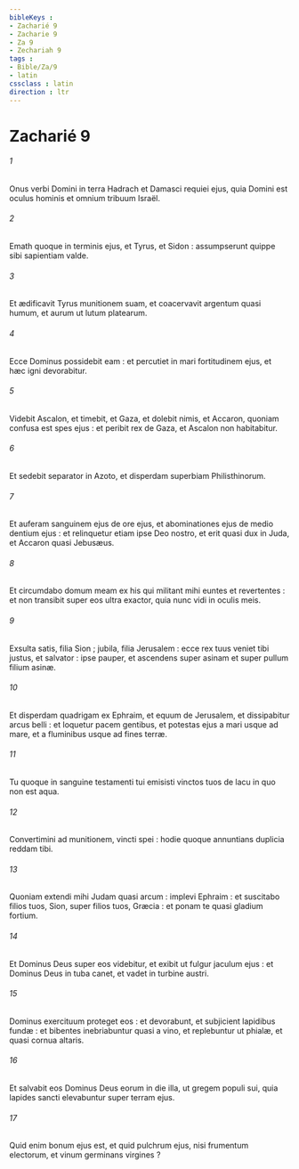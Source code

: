 ```yaml
---
bibleKeys : 
- Zacharié 9
- Zacharie 9
- Za 9
- Zechariah 9
tags : 
- Bible/Za/9
- latin
cssclass : latin
direction : ltr
---
```


# Zacharié 9

###### 1
Onus verbi Domini in terra Hadrach et Damasci requiei ejus, quia Domini est oculus hominis et omnium tribuum Israël.
###### 2
Emath quoque in terminis ejus, et Tyrus, et Sidon : assumpserunt quippe sibi sapientiam valde.
###### 3
Et ædificavit Tyrus munitionem suam, et coacervavit argentum quasi humum, et aurum ut lutum platearum.
###### 4
Ecce Dominus possidebit eam : et percutiet in mari fortitudinem ejus, et hæc igni devorabitur.
###### 5
Videbit Ascalon, et timebit, et Gaza, et dolebit nimis, et Accaron, quoniam confusa est spes ejus : et peribit rex de Gaza, et Ascalon non habitabitur.
###### 6
Et sedebit separator in Azoto, et disperdam superbiam Philisthinorum.
###### 7
Et auferam sanguinem ejus de ore ejus, et abominationes ejus de medio dentium ejus : et relinquetur etiam ipse Deo nostro, et erit quasi dux in Juda, et Accaron quasi Jebusæus.
###### 8
Et circumdabo domum meam ex his qui militant mihi euntes et revertentes : et non transibit super eos ultra exactor, quia nunc vidi in oculis meis.
###### 9
Exsulta satis, filia Sion ; jubila, filia Jerusalem : ecce rex tuus veniet tibi justus, et salvator : ipse pauper, et ascendens super asinam et super pullum filium asinæ.
###### 10
Et disperdam quadrigam ex Ephraim, et equum de Jerusalem, et dissipabitur arcus belli : et loquetur pacem gentibus, et potestas ejus a mari usque ad mare, et a fluminibus usque ad fines terræ.
###### 11
Tu quoque in sanguine testamenti tui emisisti vinctos tuos de lacu in quo non est aqua.
###### 12
Convertimini ad munitionem, vincti spei : hodie quoque annuntians duplicia reddam tibi.
###### 13
Quoniam extendi mihi Judam quasi arcum : implevi Ephraim : et suscitabo filios tuos, Sion, super filios tuos, Græcia : et ponam te quasi gladium fortium.
###### 14
Et Dominus Deus super eos videbitur, et exibit ut fulgur jaculum ejus : et Dominus Deus in tuba canet, et vadet in turbine austri.
###### 15
Dominus exercituum proteget eos : et devorabunt, et subjicient lapidibus fundæ : et bibentes inebriabuntur quasi a vino, et replebuntur ut phialæ, et quasi cornua altaris.
###### 16
Et salvabit eos Dominus Deus eorum in die illa, ut gregem populi sui, quia lapides sancti elevabuntur super terram ejus.
###### 17
Quid enim bonum ejus est, et quid pulchrum ejus, nisi frumentum electorum, et vinum germinans virgines ?
